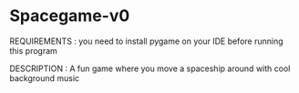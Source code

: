 # Spacegame-v0
REQUIREMENTS : you need to install pygame on your IDE before running this program

DESCRIPTION : A fun game where you move a spaceship around with cool background music
